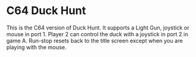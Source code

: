 # C64 Duck Hunt
This is the C64 version of Duck Hunt.
It supports a Light Gun, joystick or mouse in port 1. Player 2 can control the duck with a joystick in port 2 in game A.
Run-stop resets back to the title screen except when you are playing with the mouse.
